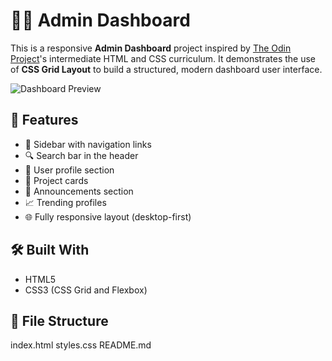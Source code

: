 # 🧑‍💻 Admin Dashboard

This is a responsive **Admin Dashboard** project inspired by [The Odin Project](https://www.theodinproject.com/)'s intermediate HTML and CSS curriculum. It demonstrates the use of **CSS Grid Layout** to build a structured, modern dashboard user interface.

![Dashboard Preview](https://cdn.statically.io/gh/TheOdinProject/curriculum/43cc6ab69fdfbef40d431a65677d2144668930ac/intermediate_html_css/grid/project_admin_dashboard/imgs/dashboard-project.png)

## 🚀 Features

- 📂 Sidebar with navigation links
- 🔍 Search bar in the header
- 👤 User profile section
- 📌 Project cards
- 📢 Announcements section
- 📈 Trending profiles
- 🌐 Fully responsive layout (desktop-first)

## 🛠 Built With

- HTML5
- CSS3 (CSS Grid and Flexbox)

## 📁 File Structure

index.html
styles.css
README.md